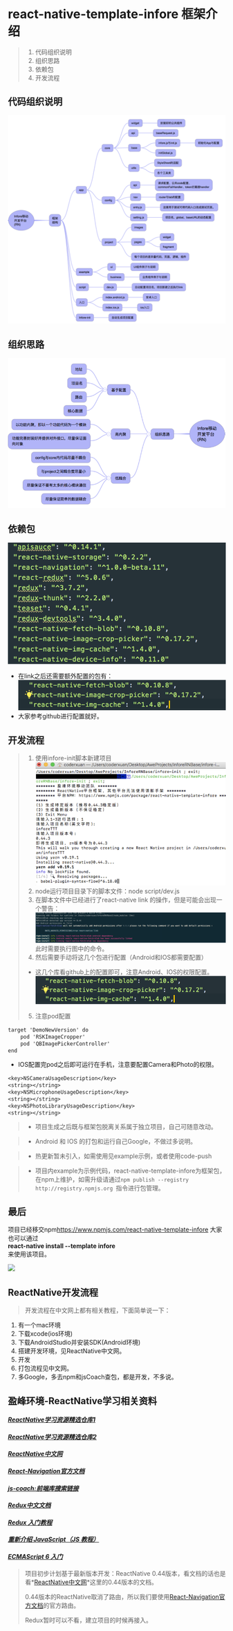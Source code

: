 # react-native-template-infore 框架介绍

> 1. 代码组织说明
> 2. 组织思路
> 3. 依赖包
> 4. 开发流程

## 代码组织说明
![image](./image/r1.png)
## 组织思路
![image](./image/r2.png)
## 依赖包
![image](./image/r3.png)
* 在link之后还需要额外配置的包有：
![image](./image/r4.png)
* 大家参考github进行配置就好。

## 开发流程
> 1. 使用infore-init脚本新建项目
![image](./image/r5.png)
> 2. node运行项目目录下的脚本文件：node script/dev.js
> 3. 在脚本文件中已经进行了react-native link 的操作，但是可能会出现一个警告：
![image](./image/r6.png)
此时需要执行图中的命令。
> 4. 然后需要手动将这几个包进行配置（Android和IOS都需要配置）
> * 这几个库看github上的配置即可，注意Android、IOS的权限配置。
![image](./image/r7.png)
> 5. 注意pod配置
```
target 'DemoNewVersion' do
    pod 'RSKImageCropper'
    pod 'QBImagePickerController'
end
``` 
* IOS配置完pod之后即可运行在手机，注意要配置Camera和Photo的权限。
```
<key>NSCameraUsageDescription</key>
<string></string>
<key>NSMicrophoneUsageDescription</key>
<string></string>
<key>NSPhotoLibraryUsageDescription</key>
<string></string>
```

> * 项目生成之后既与框架包脱离关系属于独立项目，自己可随意改动。

> * Android 和 IOS 的打包和运行自己Google，不做过多说明。

> * 热更新暂未引入，如需使用见example示例，或者使用code-push

> * 项目内example为示例代码，react-native-template-infore为框架包，在npm上维护，如需升级请通过``npm publish --registry http://registry.npmjs.org ``指令进行包管理。

## 最后
项目已经移交npm<link>https://www.npmjs.com/react-native-template-infore</link>
大家也可以通过<br>
<strong>react-native install --template infore </strong><br>
来使用该项目。

<a href="https://nodei.co/npm/react-native-template-infore/"><img src="https://nodei.co/npm/react-native-template-infore.png?downloads=true&downloadRank=true&stars=true"></a>

## ReactNative开发流程
> 开发流程在中文网上都有相关教程，下面简单说一下：
1. 有一个mac环境
2. 下载xcode(ios环境)
3. 下载AndroidStudio并安装SDK(Android环境)
4. 搭建开发环境，见ReactNative中文网。
5. 开发
6. 打包流程见中文网。
7. 多Google，多去npm和jsCoach查包，都是开发，不多说。

## 盈峰环境-ReactNative学习相关资料

#### *[ReactNative学习资源精选仓库1](https://github.com/MIFind/react-native-awesome)*

#### *[ReactNative学习资源精选仓库2](https://github.com/MIFind/thinking-react-native)*

#### *[ReactNative中文网](http://reactnative.cn/)*

#### *[React-Navigation官方文档](https://reactnavigation.org/)*

#### *[js-coach:前端库搜索链接](https://js.coach/react-native)*

#### *[Redux中文文档](http://www.redux.org.cn/)*

#### *[Redux 入门教程](http://www.ruanyifeng.com/blog/2016/09/redux_tutorial_part_one_basic_usages.html)*

#### *[重新介绍 JavaScript（JS 教程）](https://developer.mozilla.org/zh-CN/docs/Web/JavaScript/A_re-introduction_to_JavaScript)*

#### *[ECMAScript 6 入门](http://es6.ruanyifeng.com/)*


> 项目初步计划基于最新版本开发：ReactNative 0.44版本，看文档的话也是看*[ReactNative中文网](http://reactnative.cn/)*这里的0.44版本的文档。
> 
> 0.44版本的ReactNative取消了路由，所以我们要使用[React-Navigation官方文档](https://reactnavigation.org/)的官方路由。
> 
> Redux暂时可以不看，建立项目的时候再接入。


